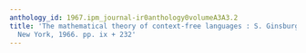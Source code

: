 ```yaml
---
anthology_id: 1967.ipm_journal-ir0anthology0volumeA3A3.2
title: 'The mathematical theory of context-free languages : S. Ginsburg. McGraw-Hill,
  New York, 1966. pp. ix + 232'
---
```

